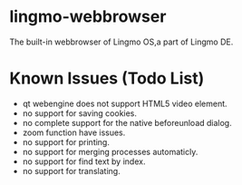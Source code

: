 # lingmo-webbrowser
The built-in webbrowser of Lingmo OS,a part of Lingmo DE.
# Known Issues (Todo List)
- qt webengine does not support HTML5 video element.
- no support for saving cookies.
- no complete support for the native beforeunload dialog.
- zoom function have issues.
- no support for printing.
- no support for merging processes automaticly.
- no support for find text by index.
- no support for translating.

